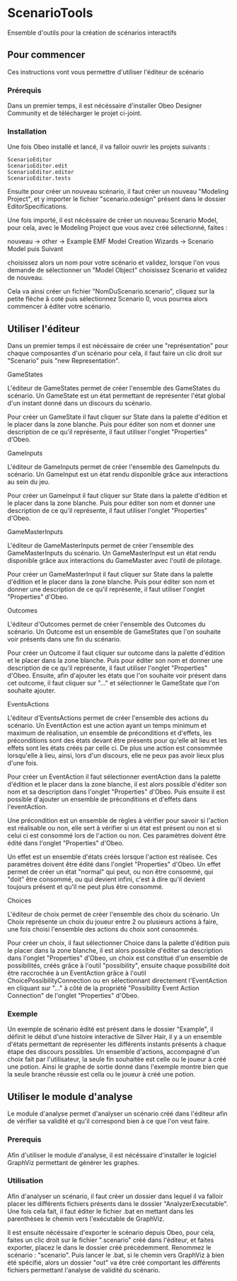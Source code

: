 # ScenarioTools
Ensemble d'outils pour la création de scénarios interactifs

## Pour commencer

Ces instructions vont vous permettre d'utiliser l'éditeur de scénario

### Prérequis

Dans un premier temps, il est nécéssaire d'installer Obeo Designer Community et de télécharger le projet ci-joint.

### Installation

Une fois Obeo installé et lancé, il va falloir ouvrir les projets suivants : 
```
ScenarioEditor
ScenarioEditor.edit
ScenarioEditor.editor
ScenarioEditor.tests
```

Ensuite pour créer un nouveau scénario, il faut créer un nouveau "Modeling Project", et y importer le fichier "scenario.odesign" présent dans le dossier EditorSpecifications.

Une fois importé, il est nécéssaire de créer un nouveau Scenario Model, pour cela, avec le Modeling Project que vous avez créé sélectionné, faites : 

nouveau -> other -> Example EMF Model Creation Wizards -> Scenario Model puis Suivant

choisissez alors un nom pour votre scénario et validez, lorsque l'on vous demande de sélectionner un "Model Object" choisissez Scenario et validez de nouveau.

Cela va ainsi créer un fichier "NomDuScenario.scenario", cliquez sur la petite flèche â coté puis sélectionnez Scenario 0, vous pourrea alors commencer à éditer votre scénario.

## Utiliser l'éditeur

Dans un premier temps il est nécéssaire de créer une "représentation" pour chaque composantes d'un scénario pour cela, il faut faire un clic droit sur "Scenario" puis "new Representation".

GameStates

  L'éditeur de GameStates permet de créer l'ensemble des GameStates du scénario.
  Un GameState est un état permettant de représenter l'état global d'un instant donné dans un discours du scénario.
  
  Pour créer un GameState il faut cliquer sur State dans la palette d'édition et le placer dans la zone blanche. Puis pour éditer son     nom et donner une description de ce qu'il représente, il faut utiliser l'onglet "Properties" d'Obeo.
  
GameInputs

  L'éditeur de GameInputs permet de créer l'ensemble des GameInputs du scénario.
  Un GameInput est un état rendu disponible grâce aux interactions au sein du jeu.

  Pour créer un GameInput il faut cliquer sur State dans la palette d'édition et le placer dans la zone blanche. Puis pour éditer son     nom et donner une description de ce qu'il représente, il faut utiliser l'onglet "Properties" d'Obeo.
  
GameMasterInputs

  L'éditeur de GameMasterInputs permet de créer l'ensemble des GameMasterInputs du scénario.
  Un GameMasterInput est un état rendu disponible grâce aux interactions du GameMaster avec l'outil de pilotage.

  Pour créer un GameMasterInput il faut cliquer sur State dans la palette d'édition et le placer dans la zone blanche. Puis pour éditer   son nom et donner une description de ce qu'il représente, il faut utiliser l'onglet "Properties" d'Obeo.
  
Outcomes

  L'éditeur d'Outcomes permet de créer l'ensemble des Outcomes du scénario.
  Un Outcome est un ensemble de GameStates que l'on souhaite voir présents dans une fin du scénario.
  
   Pour créer un Outcome il faut cliquer sur outcome dans la palette d'édition et le placer dans la zone blanche. Puis pour éditer son      nom et donner une description de ce qu'il représente, il faut utiliser l'onglet "Properties" d'Obeo. Ensuite, afin d'ajouter les        états que l'on souhaite voir présent dans cet outcome, il faut cliquer sur "..." et sélectionner le GameState que l'on souhaite          ajouter.
    
EventsActions

  L'éditeur d'EventsActions permet de créer l'ensemble des actions du scénario.
  Un EventAction est une action ayant un temps minimum et maximum de réalisation, un ensemble de préconditions et d'effets, les           préconditions sont des états devant être présents pour qu'elle ait lieu et les effets sont les états créés par celle ci.
  De plus une action est consommée lorsqu'elle à lieu, ainsi, lors d'un discours, elle ne peux pas avoir lieux plus d'une fois.
  
  Pour créer un EventAction il faut sélectionner eventAction dans la palette d'édition et le placer dans la zone blanche, il est alors possible d'éditer son nom et sa description dans l'onglet "Properties" d'Obeo. Puis ensuite il est possible d'ajouter un ensemble de préconditions et d'effets dans l'eventAction.
  
  Une précondition est un ensemble de règles à vérifier pour savoir si l'action est réalisable ou non, elle sert à vérifier si un état  est présent ou non et si celui ci est consommé lors de l'action ou non. Ces paramètres doivent être édité dans l'onglet "Properties" d'Obeo.
  
  Un effet est un ensemble d'états créés lorsque l'action est réalisée. Ces paramètres doivent être édité dans l'onglet "Properties" d'Obeo. Un effet permet de créer un état "normal" qui peut, ou non être consommé, qui "doit" être consommé, ou qui devient infini, c'est à dire qu'il devient toujours présent et qu'il ne peut plus être consommé.
  
Choices

  L'éditeur de choix permet de créer l'ensemble des choix du scénario.
  Un Choix représente un choix du joueur entre 2 ou plusieurs actions à faire, une fois choisi l'ensemble des actions du choix sont       consommés.
  
  Pour créer un choix, il faut sélectionner Choice dans la palette d'édition puis le placer dans la zone blanche, il est alors possible d'éditer sa description dans l'onglet "Properties" d'Obeo, un choix est constitué d'un ensemble de possibilités, créés grâce à l'outil "possibility", ensuite chaque possibilité doit être raccrochée à un EventAction grâce à l'outil ChoicePossibilityConnection ou en sélectionnant directement l'EventAction en cliquant sur "..." à côté de la propriété "Possibility Event Action Connection" de l'onglet "Properties" d'Obeo.
  
  ### Exemple
  
  Un exemple de scénario édité est présent dans le dossier "Example", il définit le début d'une histoire interactive de Silver Hair, il y a un ensemble d'états permettant de représenter les différents instants présents à chaque étape des discours possibles. Un ensemble d'actions, accompagné d'un choix fait par l'utilisateur, la seule fin souhaitée est celle ou le joueur à créé une potion. Ainsi le graphe de sortie donné dans l'exemple montre bien que la seule branche réussie est cella ou le joueur à créé une potion.
  
  
  ## Utiliser le module d'analyse
  
  Le module d'analyse permet d'analyser un scénario créé dans l'éditeur afin de vérifier sa validité et qu'il correspond bien à ce que l'on veut faire.
  ### Prerequis
  Afin d'utiliser le module d'analyse, il est nécéssaire d'installer le logiciel GraphViz permettant de générer les graphes.
  ### Utilisation
  Afin d'analyser un scénario, il faut créer un dossier dans lequel il va falloir placer les différents fichiers présents dans le dossier "AnalyzerExecutable". Une fois cela fait, il faut éditer le fichier .bat en mettant dans les parenthèses le chemin vers l'exécutable de GraphViz.
  
  Il est ensuite nécéssaire d'exporter le scénario depuis Obeo, pour cela, faites un clic droit sur le fichier ".scenario" créé dans l'éditeur, et faites exporter, placez le dans le dossier créé précédemment. Renommez le scénario : "scenario". Puis lancer le .bat, si le chemin vers GraphViz à bien été spécifié, alors un dossier "out" va être créé comportant les différents fichiers permettant l'analyse de validité du scénario.
  
